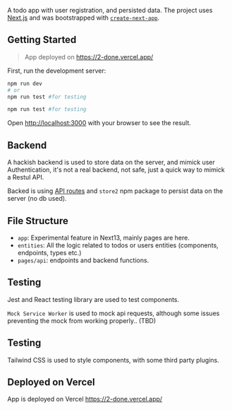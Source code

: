 A todo app with user registration, and persisted data. The project uses [Next.js](https://nextjs.org/) and was bootstrapped with [`create-next-app`](https://github.com/vercel/next.js/tree/canary/packages/create-next-app).

## Getting Started

> App deployed on https://2-done.vercel.app/

First, run the development server:

```bash
npm run dev
# or
npm run test #for testing
```

```bash
npm run test #for testing
```

Open [http://localhost:3000](http://localhost:3000) with your browser to see the result.

## Backend

A hackish backend is used to store data on the server, and mimick user Authentication, it's not a real backend, not safe, just a quick way to mimick a Restul API.

Backed is using [API routes](https://nextjs.org/docs/api-routes/introduction) and `store2` npm package to persist data on the server (no db used).

## File Structure

- `app`: Experimental feature in Next13, mainly pages are here.
- `entities`: All the logic related to todos or users entities (components, endpoints, types etc.)
- `pages/api`: endpoints and backend functions.

## Testing

Jest and React testing library are used to test components.

`Mock Service Worker` is used to mock api requests, although some issues preventing the mock from working properly.. (TBD)

## Testing

Tailwind CSS is used to style components, with some third party plugins.

## Deployed on Vercel

App is deployed on Vercel https://2-done.vercel.app/
